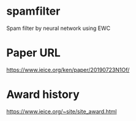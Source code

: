 # spamfilter
Spam filter by neural network using EWC

# Paper URL
https://www.ieice.org/ken/paper/20190723N1Of/

# Award history
https://www.ieice.org/~site/site_award.html